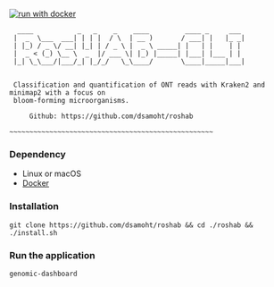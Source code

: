 [![run with docker](https://img.shields.io/badge/run%20with-docker-0db7ed?labelColor=000000&logo=docker)](https://www.docker.com/)

```
  ____           _   _    _    ____         ____ _     ___ 
 |  _  \___  ___| | | |  / \  | __ )       / ___| |   |_ _|
 | |_) / _ \/ __| |_| | / _ \ |  _ \ _____| |   | |    | | 
 |  _ < (_) \__ \  _  |/ ___ \| |_) |_____| |___| |___ | | 
 |_| \_\___/|___/_| |_/_/   \_\____/       \____|_____|___|


 Classification and quantification of ONT reads with Kraken2 and minimap2 with a focus on
 bloom-forming microorganisms.

     Github: https://github.com/dsamoht/roshab

~~~~~~~~~~~~~~~~~~~~~~~~~~~~~~~~~~~~~~~~~~~~~~~~~~~
```
### Dependency
- Linux or macOS
- [Docker](https://www.docker.com/)
 
### Installation
```
git clone https://github.com/dsamoht/roshab && cd ./roshab && ./install.sh
```
### Run the application
```
genomic-dashboard
```
